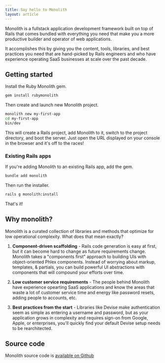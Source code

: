 ```yaml
---
title: Say hello to Monolith
layout: article
---
```


Monolith is a fullstack application development framework built on top of Rails that comes bundled with everything you need that make you a more productive builder and operator of web applications.

It accomplishes this by giving you the content, tools, libraries, and best practices you need that are hand-picked by Rails engineers and who have experience operating SaaS businesses at scale over the past decade.

## Getting started

Install the Ruby Monolith gem.

```sh
gem install rubymonolith
```

Then create and launch new Monolith project.

```sh
monolith new my-first-app
cd my-first-app
bin/dev
```

This will create a Rails project, add Monolith to it, switch to the project directory, and boot the server. Just open the URL displayed on your console in the browser and it's off to the races!

### Existing Rails apps

If you're adding Monolith to an existing Rails app, add the gem.

```sh
bundle add monolith
```

Then run the installer.

```sh
rails g monolith:install
```

That's it!

## Why monolith?

Monolith is a curated collection of libraries and methods that optimize for low operational complexity. What does that mean exactly?

1. **Component-driven scaffolding** - Rails code generation is easy at first, but it can become hard to change as future requirements change. Monolith takes a "components first" approach to building UIs with object-oriented Phlex components. Instead of worrying about markup, templates, & partials, you can build powerful UI abstractions with components that will compound your efforts over time.

2. **Low customer service requirements** - The people behind Monolith have experience opearting SaaS applications and know the areas that waste a lot of customer service time and energy like password resets, adding people to accounts, etc.

3. **Best practices from the start** - Libraries like Devise make authentication seem as simple as entering a username and password, but as your application grows in complexity and requires sign-on from Google, Apple, or enterprises, you'll quickly find your default Devise setup needs to be rearchitected.

## Source code

Monolith source code is [available on Github](https://github.com/rubymonolith)